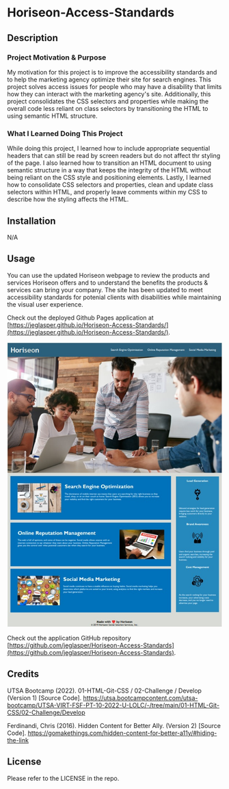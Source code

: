 # Horiseon-Access-Standards

## Description

### Project Motivation & Purpose
My motivation for this project is to improve the accessibility standards and to help the marketing agency optimize their site for search engines. This project solves access issues for people who may have a disability that limits how they can interact with the marketing agency's site. Additionally, this project consolidates the CSS selectors and properties while making the overall code less reliant on class selectors by transitioning the HTML to using semantic HTML structure.

### What I Learned Doing This Project
While doing this project, I learned how to include appropriate sequential headers that can still be read by screen readers but do not affect thr styling of the page. I also learned how to transition an HTML document to using semantic structure in a way that keeps the integrity of the HTML without being reliant on the CSS style and positioning elements. Lastly, I learned how to consolidate CSS selectors and properties, clean and update class selectors within HTML, and properly leave comments within my CSS to describe how the styling affects the HTML.

## Installation

N/A

## Usage

You can use the updated Horiseon webpage to review the products and services Horiseon offers and to understand the benefits the products & services can bring your company. The site has been updated to meet accessibility standards for potenial clients with disabilities while maintaining the visual user experience.

Check out the deployed Github Pages application at [https://jeglasper.github.io/Horiseon-Access-Standards/](https://jeglasper.github.io/Horiseon-Access-Standards/).

![Horiseon webpage includes a navigation bar, a header image, and cards with text and images at the bottom of the page with a footer.](./assets/images/Horiseon-Access-Standard-Final-Result.jpg)

Check out the application GitHub repository [https://github.com/jeglasper/Horiseon-Access-Standards](https://github.com/jeglasper/Horiseon-Access-Standards).

## Credits

UTSA Bootcamp (2022). 01-HTML-Git-CSS / 02-Challenge / Develop (Version 1) [Source Code]. https://utsa.bootcampcontent.com/utsa-bootcamp/UTSA-VIRT-FSF-PT-10-2022-U-LOLC/-/tree/main/01-HTML-Git-CSS/02-Challenge/Develop 

Ferdinandi, Chris (2016). Hidden Content for Better Ally. (Version 2) [Source Code]. https://gomakethings.com/hidden-content-for-better-a11y/#hiding-the-link

## License

Please refer to the LICENSE in the repo.


[def]: ./Develop/assets/images/Horiseon-Access-Standard-Final-Result.jpg